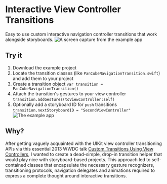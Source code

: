 # Interactive View Controller Transitions
Easy to use custom interactive navigation controller transitions that work alongside storyboards.
![A screen capture from the example app](https://img.jmrhoades.com/ivct_capture_01_low.gif)


## Try it
1. Download the example project
2. Locate the transition classes (like `PanCubeNavigationTransition.swift`) and add them to your project
3. Create a transition object `var transition = PanCubeNavigationTransition()`
4. Attach the transition's gestures to your view controller `transition.addGestures(toViewController:self)`
5. Optionally add a storyboard ID for `push` transitions `transition.nextStoryboardID = "SecondViewController"`
![The example app](https://img.jmrhoades.com/ivct_xcode_01.jpg)


## Why?
After getting vaguely acquainted with the UIKit view controller transitioning APIs via this essential 2013 WWDC talk [Custom Transitions Using View Controllers](https://developer.apple.com/videos/play/wwdc2013/218/), I wanted to create a dead-simple, drop-in transition helper that would play nice with storyboard-based projects. This approach led to self-contained classes that encapsulate the necessary gesture recognizers, transitioning protocols, navigation delegates and animations required to express a complete thought around interactive transitions.

